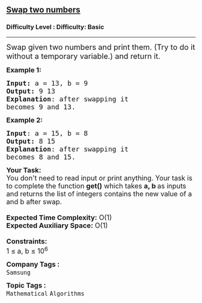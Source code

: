 <h2><a href="https://www.geeksforgeeks.org/problems/swap-two-numbers3844/1">Swap two numbers</a></h2><h3>Difficulty Level : Difficulty: Basic</h3><hr><div class="problems_problem_content__Xm_eO"><p><span style="font-size: 20px;">Swap given two numbers and print them. (Try to do it without a temporary variable.) and return it.</span></p>
<p><span style="font-size: 18px;"><strong>Example 1:</strong></span></p>
<pre><span style="font-size: 18px;"><strong>Input: </strong>a = 13, b = 9
<strong>Output:</strong> 9 13
<strong>Explanation</strong>: after swapping it
becomes 9 and 13.
</span></pre>
<p><span style="font-size: 18px;"><strong>Example 2:</strong></span></p>
<pre><span style="font-size: 18px;"><strong>Input</strong>: a = 15, b = 8
<strong>Output:</strong> 8 15
<strong>Explanation</strong>: after swapping it
becomes 8 and 15.</span></pre>
<p><span style="font-size: 18px;"><strong>Your Task:&nbsp;&nbsp;</strong><br>You don't need to read input or print anything. Your task is to complete the function&nbsp;<strong>get()</strong>&nbsp;which takes&nbsp;<strong>a, b&nbsp;</strong>as inputs and returns the list of integers contains the new value of a and b after swap.<br><br><strong>Expected Time Complexity:</strong>&nbsp;O(1)<br><strong>Expected Auxiliary Space:</strong>&nbsp;O(1)<br><br><strong>Constraints:</strong><br>1 ≤ a, b ≤ 10<sup>6</sup></span></p></div><p><span style=font-size:18px><strong>Company Tags : </strong><br><code>Samsung</code>&nbsp;<br><p><span style=font-size:18px><strong>Topic Tags : </strong><br><code>Mathematical</code>&nbsp;<code>Algorithms</code>&nbsp;